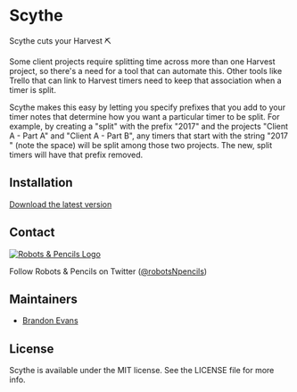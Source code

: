 # Scythe

Scythe cuts your Harvest ⛏

Some client projects require splitting time across more than one Harvest project, so there's a need for a tool that can automate this. Other tools like Trello that can link to Harvest timers need to keep that association when a timer is split.

Scythe makes this easy by letting you specify prefixes that you add to your timer notes that determine how you want a particular timer to be split. For example, by creating a "split" with the prefix "2017" and the projects "Client A - Part A" and "Client A - Part B", any timers that start with the string "2017 " (note the space) will be split among those two projects. The new, split timers will have that prefix removed.

## Installation

[Download the latest version](https://github.com/RobotsAndPencils/Scythe/releases/latest)

## Contact

[![Robots & Pencils Logo](http://f.cl.ly/items/2W3n1r2R0j2p2b3n3j3c/rnplogo.png)](http://www.robotsandpencils.com)

Follow Robots & Pencils on Twitter ([@robotsNpencils](https://twitter.com/robotsNpencils))

## Maintainers

- [Brandon Evans](https://github.com/interstateone)

## License

Scythe is available under the MIT license. See the LICENSE file for more info.

